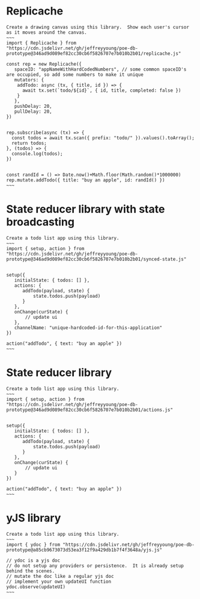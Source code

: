 
# Replicache
~~~~
Create a drawing canvas using this library.  Show each user's cursor as it moves around the canvas.
~~~
import { Replicache } from "https://cdn.jsdelivr.net/gh/jeffreyyoung/poe-db-prototype@346ad9d089ef82cc30cb6f5826707e7b010b2b01/replicache.js"

const rep = new Replicache({
   spaceID: "appNameWithHardCodedNumbers", // some common spaceID's are occupied, so add some numbers to make it unique
   mutators: {
    addTodo: async (tx, { title, id }) => {
      await tx.set(`todo/${id}`, { id, title, completed: false })
    }
   },
   pushDelay: 20,
   pullDelay: 20,
})


rep.subscribe(async (tx) => {
  const todos = await tx.scan({ prefix: "todo/" }).values().toArray();
  return todos;
}, (todos) => {
  console.log(todos);
})


const randId = () => Date.now()+Math.floor(Math.random()*1000000)
rep.mutate.addTodo({ title: "buy an apple", id: randId() })
~~~
~~~~

# State reducer library with state broadcasting

~~~~
Create a todo list app using this library.
~~~
import { setup, action } from "https://cdn.jsdelivr.net/gh/jeffreyyoung/poe-db-prototype@346ad9d089ef82cc30cb6f5826707e7b010b2b01/synced-state.js"


setup({
   initialState: { todos: [] },
   actions: {
      addTodo(payload, state) {
          state.todos.push(payload)
      }
   },
   onChange(curState) {
       // update ui
   },
   channelName: "unique-hardcoded-id-for-this-application"
})

action("addTodo", { text: "buy an apple" })
~~~
~~~~


# State reducer library

~~~~
Create a todo list app using this library.
~~~
import { setup, action } from "https://cdn.jsdelivr.net/gh/jeffreyyoung/poe-db-prototype@346ad9d089ef82cc30cb6f5826707e7b010b2b01/actions.js"


setup({
   initialState: { todos: [] },
   actions: {
      addTodo(payload, state) {
          state.todos.push(payload)
      }
   },
   onChange(curState) {
       // update ui
   }
})

action("addTodo", { text: "buy an apple" })
~~~
~~~~

# yJS library

~~~~
Create a todo list app using this library.
~~~
import { ydoc } from "https://cdn.jsdelivr.net/gh/jeffreyyoung/poe-db-prototype@a85cb9673073d53ea3f12f9a429db1b7f4f3648a/yjs.js"

// ydoc is a yjs doc
// do not setup any providers or persistence.  It is already setup behind the scenes.
// mutate the doc like a regular yjs doc
// implement your own updateUI function
ydoc.observe(updateUI)
~~~
~~~~
